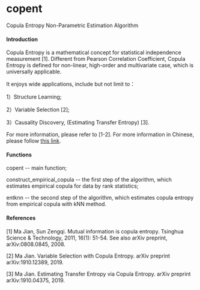 # copent
Copula Entropy Non-Parametric Estimation Algorithm


#### Introduction
Copula Entropy is a mathematical concept for statistical independence measurement [1]. Different from Pearson Correlation Coefficient, Copula Entropy is defined for non-linear, high-order and multivariate case, which is universally applicable.

It enjoys wide applications, include but not limit to：

1）Structure Learning;

2）Variable Selection [2];

3）Causality Discovery, (Estimating Transfer Entropy) [3].

For more information, please refer to [1-2]. For more information in Chinese, please follow [this link](http://blog.sciencenet.cn/blog-3018268-978326.html).

#### Functions
copent -- main function;

construct_empirical_copula -- the first step of the algorithm, which estimates empirical copula for data by rank statistics;

entknn -- the second step of the algorithm, which estimates copula entropy from empirical copula with kNN method.

#### References
[1] Ma Jian, Sun Zengqi. Mutual information is copula entropy. Tsinghua Science & Technology, 2011, 16(1): 51-54. See also arXiv preprint, arXiv:0808.0845, 2008.

[2] Ma Jian. Variable Selection with Copula Entropy. arXiv preprint arXiv:1910.12389, 2019.

[3] Ma Jian. Estimating Transfer Entropy via Copula Entropy. arXiv preprint arXiv:1910.04375, 2019.
